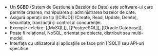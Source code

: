 
- Un **SGBD** (Sistem de Gestiune a Bazelor de Date) este software-ul care permite crearea, manipularea și administrarea bazelor de date.
- Asigură operații de tip [[CRUD]] (Create, Read, Update, Delete), securitate, tranzacții și control al concurenței.
- Exemple celebre: [[MySQL]], [[PostgreSQL]], [[Oracle Database]].
- Poate fi relațional, NoSQL, orientat pe obiecte, distribuit sau multi-model.
- Interfața cu utilizatorul și aplicațiile se face prin [[SQL]] sau API-uri specifice.
